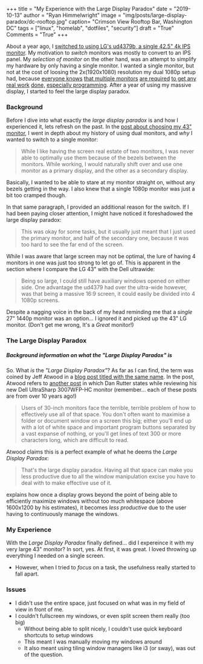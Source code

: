 +++
title  = "My Experience with the Large Display Paradox"
date   = "2019-10-13"
author = "Ryan Himmelwright"
image  = "img/posts/large-display-paradox/dc-rooftop.jpg"
caption= "Crimson View Rooftop Bar, Washington DC"
tags   = ["linux", "homelab", "dotfiles", "security"]
draft  = "True"
Comments = "True"
+++

About a year ago, I [switched to using LG's ud4379b, a single 42.5" 4k IPS
monitor](/post/new-lgud4379b/). My motivation to *switch* monitors was mostly
to convert to an IPS panel. My *selection of monitor* on the other hand, was an
attempt to simplify my hardware by only having a single monitor. I wanted a
single monitor, but not at the cost of loosing the 2x(1920x1080) resolution my
dual 1080p setup had, because [everyone knows]() [that multiple monitors]()
[are required]() [to get any real work]() [done,]() [especially programming]().
After a year of using my massive display, I started to feel the large display
paradox.

<!--more-->

### Background

Before I dive into what exactly the *large display paradox* is and how I
experienced it, lets refresh on the past. In the [post about choosing my 43"
monitor](/post/new-lgud4379b/), I went in depth about my history of using dual
monitors, and *why* I wanted to switch to a single monitor:

>While I like having the screen real estate of two monitors, I was never able to optimally use them because of the bezels between the monitors. While working, I would naturally shift over and use one monitor as a primary display, and the other as a secondary display.

Basically, I wanted to be able to stare at my monitor straight on, without any
bezels getting in the way. I also knew that a single 1080p monitor was just a
bit too cramped though.

In that same paragraph, I provided an additional reason for the switch. If I
had been paying closer attention, I might have noticed it
foreshadowed the large display paradox:

>This was okay for some tasks, but it usually just meant that I just used the primary monitor, and half of the secondary one, because it was too hard to see the far end of the screen.

While I was aware that large screen may not be optimal, the lure of having 4
monitors in one was just too strong to let go of. This is apparent in the section where I compare the LG 43" with the Dell ultrawide:

>Being so large, I could still have auxiliary windows opened on either side. One advantage the ud4379 had over the ultra-wide however, was that being a massive 16:9 screen, it could easily be divided into 4 1080p screens.

Despite a nagging voice in the back of my head reminding me that a *single* 27"
1440p monitor was an option... I ignored it and picked up the 43" LG monitor. (Don't get me wrong, It's a *Great* monitor!)

### The Large Display Paradox

#####  Background information on what the "Large Display Paradox" is

So. What *is* the *"Large Display Paradox"*? As far as I can find, the term was
coined by Jeff Atwood in a [blog post titled with the same
name](https://blog.codinghorror.com/the-large-display-paradox/). In the post,
Atwood refers to [another post](http://www.dansdata.com/3007wfp-hc.htm) in
which Dan Rutter states while reviewing his new Dell UltraSharp 3007WFP-HC monitor (remember... each of these posts are from over 10 years ago!)

>Users of 30-inch monitors face the terrible, terrible problem of how to
effectively use all of that space. You don't often want to maximise a folder or
document window on a screen this big; either you'll end up with a lot of white
space and important program buttons separated by a vast expanse of nothing, or
you'll get lines of text 300 or more characters long, which are difficult to
read.


Atwood claims this is a perfect example of what he deems the *Large Display Paradox*:

>That's the large display paradox. Having all that space can make you less
productive due to all the window manipulation excise you have to deal with to
make effective use of it.

explains how once a display grows beyond the point of being able to
efficiently maximize windows without too much whitespace (above 1600x1200 by
his estimates), it becomes *less productive* due to the user having to
continuously manage the windows.

### My Experience

With the *Large Display Paradox* finally defined... did I expereince it with my
very large 43" monitor? In sort, yes. At first, it was great. I loved throwing
up everything I needed on a single screen.
- However, when I tried to *focus* on a task, the usefulness really started to
    fall apart.

### Issues
- I didn't use the entire space, just focused on what was in my field of view in front of me.
- I couldn't fullscreen my windows, or even split screen them really (too big)
	- Without being able to split nicely, I couldn't use quick keyboard shortcuts to setup windows
	- This meant I was manually moving my windows around
	- It also meant using tiling window managers like i3 (or sway), was out of the question.


